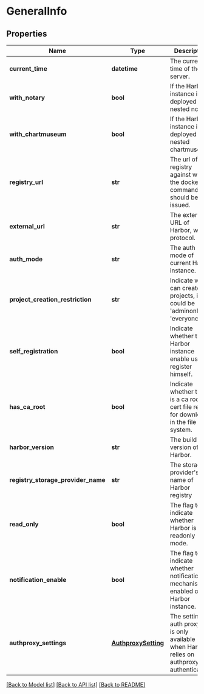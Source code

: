 # GeneralInfo

## Properties
Name | Type | Description | Notes
------------ | ------------- | ------------- | -------------
**current_time** | **datetime** | The current time of the server. | [optional] 
**with_notary** | **bool** | If the Harbor instance is deployed with nested notary. | [optional] 
**with_chartmuseum** | **bool** | If the Harbor instance is deployed with nested chartmuseum. | [optional] 
**registry_url** | **str** | The url of registry against which the docker command should be issued. | [optional] 
**external_url** | **str** | The external URL of Harbor, with protocol. | [optional] 
**auth_mode** | **str** | The auth mode of current Harbor instance. | [optional] 
**project_creation_restriction** | **str** | Indicate who can create projects, it could be &#39;adminonly&#39; or &#39;everyone&#39;. | [optional] 
**self_registration** | **bool** | Indicate whether the Harbor instance enable user to register himself. | [optional] 
**has_ca_root** | **bool** | Indicate whether there is a ca root cert file ready for download in the file system. | [optional] 
**harbor_version** | **str** | The build version of Harbor. | [optional] 
**registry_storage_provider_name** | **str** | The storage provider&#39;s name of Harbor registry | [optional] 
**read_only** | **bool** | The flag to indicate whether Harbor is in readonly mode. | [optional] 
**notification_enable** | **bool** | The flag to indicate whether notification mechanism is enabled on Harbor instance. | [optional] 
**authproxy_settings** | [**AuthproxySetting**](AuthproxySetting.md) | The setting of auth proxy this is only available when Harbor relies on authproxy for authentication. | [optional] 

[[Back to Model list]](../README.md#documentation-for-models) [[Back to API list]](../README.md#documentation-for-api-endpoints) [[Back to README]](../README.md)


